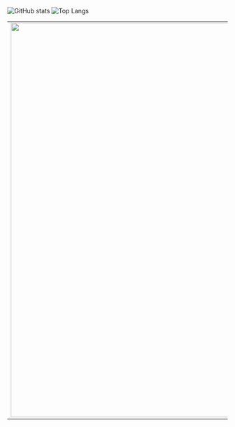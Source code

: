 ![GitHub stats](https://readme-stats-cfgj2cxdy.vercel.app/api?username=eusouakau&count_private=true&show_icons=true&theme=tokyonight)
![Top Langs](https://readme-stats-cfgj2cxdy.vercel.app/api/top-langs/?username=eusouakau&hide=php&theme=tokyonight)

<center>     <table align="center">       <tr>           <td>               <img width="900px" align="center" src="https://github-readme-stats.vercel.app/api?username=eusouakau&count_private=true&hide_border=true&theme=tokyonight" />           </td>           <td>               <img align="center" width="850px" src="https://github-readme-stats.vercel.app/api/top-langs/?username=eusouakau&layout=compact&hide_border=true&theme=tokyonight" />                   </td>       </tr>       </table> 
</center>
